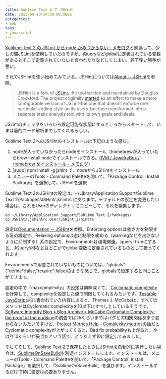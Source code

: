 ```yaml
---
title: Sublime Text 2 で JSHint
date: 2013-04-13T14:50:00.000Z
categories:
- web
tags:
- javascript
---
```

[Sublime Text 2 の JSLint から node がみつからない - メモログ](/blog//2013/02/node_not_found_with_jsLint/)と関連して、少しの間JSLintを使用していたのですが、jQueryなどglobalに定義されている変数があるとそこで定義されていないと言われたりなどしてしまい、若干使い勝手が悪い。

<!-- more -->

それでJSHintを使い始めてみている。JSHintについては[About -- JSHint](http://www.jshint.com/about/)を参照。

> JSHint is a fork of [JSLint](http://jslint.com/), the tool written and maintained by Douglas Crockford. The project originally [started](http://anton.kovalyov.net/2011/02/20/why-i-forked-jslint-to-jshint/) as an effort to make a more configurable version of JSLint-the one that doesn't enforce one particular coding style on its users-but then transformed into a separate static analysis tool with its own goals and ideals.

JSLintのチェックをいろいろ設定可能な状態にするところからスタートして、いまは静的コード解析までしてくれるらしい。

Sublime Text 2へのJSHintのインストールは下記のような感じ。

1.  nodeが入っていなかったらnodeをインストール（homebrewが入っていたらbrew install nodeでインストールできる。[RVM / JewelryBox / Homebrew をインストール - メモログ](/blog//2012/09/rvm_jewelrybox_homebrew/)）
2.  \[sudo\] npm install -g jshint で、nodeからJSHintをインストール
3.  メニューのTools - Command Paletteを開いて、「Package Controll: Install Package」を選択して、JSHintを選択

Sublime Text 2のJSHintの設定は、~/Library/Application Support/Sublime Text 2/Packages/JSHint/.jshintrc にあります。デフォルトの設定を変更したい場合は、これをUserのディレクトリにコピーして、それを編集します。

```
cd ~/Library/Application Support/Sublime Text 2/Packages/
cp JSHint/.jshintrc User/JSHint.jshintrc

```

設定は[Documentation -- JSHint](http://www.jshint.com/docs/)を参照。Enforcing optionsは書き方を制限する系の設定で、Relaxing optionsは逆に制限を緩める（warningなどを出さないように抑制する）系の設定で、Environmentsは環境関連。jquery: trueにすると、JQueryや$などはどこかでglobal変数に定義されているものとして扱ってくれます。

Environmentsで用意されていないものについては、"globals": {"define":false,"require":false}のような感じで、globalsで設定すると同じことができます。

設定の中で「maxcomplexity」の設定は興味深くて、 [Cyclomatic complexity](http://ja.wikipedia.org/wiki/&#x25;E5&#x25;BE&#x25;AA&#x25;E7&#x25;92&#x25;B0&#x25;E7&#x25;9A&#x25;84&#x25;E8&#x25;A4&#x25;87&#x25;E9&#x25;9B&#x25;91&#x25;E5&#x25;BA&#x25;A6)を計算して、complexityを設定した値で制限してくれるみたいです。[Testable JavaScript](http://www.amazon.co.jp/gp/product/B00B1WLE92/ref=as_li_ss_tl?ie=UTF8&camp=247&creative=7399&creativeASIN=B00B1WLE92&linkCode=as2&tag=yutakayamaguc-22)![](http://www.assoc-amazon.jp/e/ir?t=yutakayamaguc-22&l=as2&o=9&a=B00B1WLE92)に書かれていた内容によると、Thomas J. McCabeは、すべてのメソッドはCyclomatic complexityを10以下にすべしとしているそうです。[Software Integrity Blog » Blog Archive » McCabe Cyclomatic Complexity: the proof in the pudding](http://www.enerjy.com/blog/?p=198)の調査では25くらいまではバグとの相関関係あまり変わらないみたいですけど、[Project Metrics Help - Complexity metrics](http://www.aivosto.com/project/help/pm-complexity.html)の話だとCyclomatic complexityが上がってくると、Bad fix probabilityも上がると。やはり10くらいが妥当だという話で、とりあえず10に設定してみました。

そしてそして、Sublime Text 2で保存したときにJSHintを自動的に実行したい場合は、[SublimeOnSaveBuild](https://github.com/alexnj/SublimeOnSaveBuild)を別途インストールします。インストールは、メニューのTools - Command Paletteを開いて、「Package Controll: Install Package」を選択して、「SublimeOnSaveBuild」を選びます。インストールするだけで特に設定は必要ありません。
